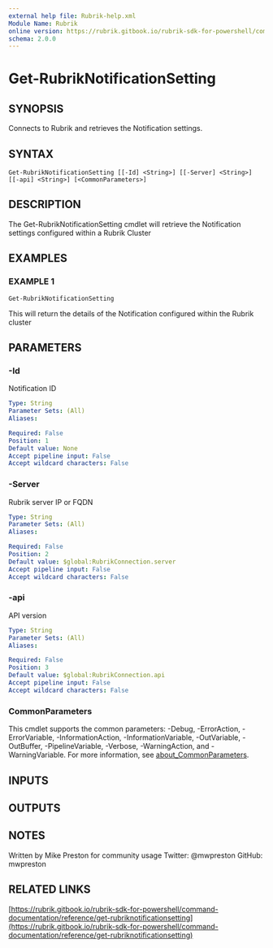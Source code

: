 ```yaml
---
external help file: Rubrik-help.xml
Module Name: Rubrik
online version: https://rubrik.gitbook.io/rubrik-sdk-for-powershell/command-documentation/reference/get-rubriknotificationsetting
schema: 2.0.0
---
```


# Get-RubrikNotificationSetting

## SYNOPSIS
Connects to Rubrik and retrieves the Notification settings.

## SYNTAX

```
Get-RubrikNotificationSetting [[-Id] <String>] [[-Server] <String>] [[-api] <String>] [<CommonParameters>]
```

## DESCRIPTION
The Get-RubrikNotificationSetting cmdlet will retrieve the Notification settings configured within a Rubrik Cluster

## EXAMPLES

### EXAMPLE 1
```
Get-RubrikNotificationSetting
```

This will return the details of the Notification configured within the Rubrik cluster

## PARAMETERS

### -Id
Notification ID

```yaml
Type: String
Parameter Sets: (All)
Aliases:

Required: False
Position: 1
Default value: None
Accept pipeline input: False
Accept wildcard characters: False
```

### -Server
Rubrik server IP or FQDN

```yaml
Type: String
Parameter Sets: (All)
Aliases:

Required: False
Position: 2
Default value: $global:RubrikConnection.server
Accept pipeline input: False
Accept wildcard characters: False
```

### -api
API version

```yaml
Type: String
Parameter Sets: (All)
Aliases:

Required: False
Position: 3
Default value: $global:RubrikConnection.api
Accept pipeline input: False
Accept wildcard characters: False
```

### CommonParameters
This cmdlet supports the common parameters: -Debug, -ErrorAction, -ErrorVariable, -InformationAction, -InformationVariable, -OutVariable, -OutBuffer, -PipelineVariable, -Verbose, -WarningAction, and -WarningVariable. For more information, see [about_CommonParameters](http://go.microsoft.com/fwlink/?LinkID=113216).

## INPUTS

## OUTPUTS

## NOTES
Written by Mike Preston for community usage
Twitter: @mwpreston
GitHub: mwpreston

## RELATED LINKS

[https://rubrik.gitbook.io/rubrik-sdk-for-powershell/command-documentation/reference/get-rubriknotificationsetting](https://rubrik.gitbook.io/rubrik-sdk-for-powershell/command-documentation/reference/get-rubriknotificationsetting)

